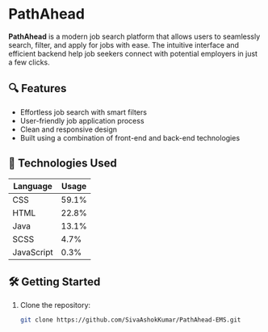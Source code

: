 # PathAhead

**PathAhead** is a modern job search platform that allows users to seamlessly search, filter, and apply for jobs with ease. The intuitive interface and efficient backend help job seekers connect with potential employers in just a few clicks.

## 🔍 Features

- Effortless job search with smart filters
- User-friendly job application process
- Clean and responsive design
- Built using a combination of front-end and back-end technologies

## 🚀 Technologies Used

| Language      | Usage     |
|---------------|-----------|
| CSS           | 59.1%     |
| HTML          | 22.8%     |
| Java          | 13.1%     |
| SCSS          | 4.7%      |
| JavaScript    | 0.3%      |

## 🛠️ Getting Started

1. Clone the repository:
   ```bash
   git clone https://github.com/SivaAshokKumar/PathAhead-EMS.git
